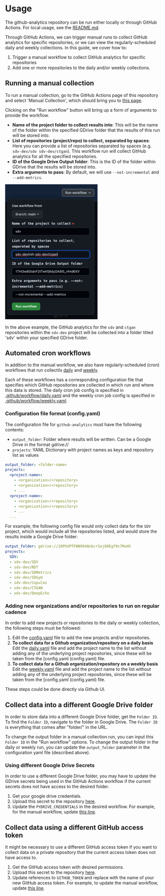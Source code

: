 # Usage

The github-analytics repository can be run either locally or through GitHub Actions.
For local usage, see the [README.md](README.md).

Through GitHub Actions, we can trigger manual runs to collect GitHub analytics for specific
repositories, or we can view the regularly-scheduled daily and weekly collections. In this
guide, we cover how to:
1. Trigger a manual workflow to collect GitHub analytics for specific repositories
2. Add one or more repositories to the daily and/or weekly collections.

## Running a manual collection
To run a manual collection, go to the GitHub Actions page of this repository and select 
'Manual Collection', which should bring you to [this page](https://github.com/datacebo/github-analytics/actions/workflows/manual.yaml).

Clicking on the "Run workflow" button will bring up a form of arguments to provide the workflow.
  * **Name of the project folder to collect results into**: This will be the name of the folder
    within the specified GDrive folder that the results of this run will be stored into.
  * **List of repositories (project/repo) to collect, separated by spaces**: Here you can provide
    a list of repositories separated by spaces (e.g. `sdv-dev/sdv sdv-dev/ctgan`). This workflow
    run will collect GitHub analytics for all the specified repositories.
  * **ID of the Google Drive Output folder**: This is the ID of the folder within GDrive that the
    results will be stored into.
  * **Extra arguments to pass**: By default, we will use `--not-incremental` and `--add-metrics`.

<img src="docs/manual_collection.png" width="300">

In the above example, the GitHub analytics for the `sdv` and `ctgan` repositories within the
`sdv-dev` project will be collected into a folder titled 'sdv' within your specified
GDrive folder.

## Automated cron workflows
In addition to the manual workflow, we also have regularly-scheduled (cron) workflows that run
collectils [daily](https://github.com/datacebo/github-analytics/actions/workflows/daily.yaml) and [weekly](https://github.com/datacebo/github-analytics/actions/workflows/weekly.yaml). 

Each of these workflows has a corresponding configuration file that specifies which GitHub
repositories are collected in which run and where this data is stored. The daily cron job config
is specified in [.github/workflow/daily.yaml](.github/workflow/daily.yaml) and the weekly cron job
config is specified in [.github/workflow/weekly.yaml](.github/workflow/weekly.yaml).

### Configuration file format (config.yaml)

The configuration file for `github-analytics` must have the following contents:

* `output_folder`: Folder where results will be written. Can be a Google Drive in the format
  gdrive://<folder-name>
* `projects`: YAML Dictionary with project names as keys and repository list as values

```yaml
output_folder: <folder-name>
projects:
  <project-name>:
    - <organization>/<repository>
    - <organization>/<repository>
    - ...
  <project-name>:
    - <organization>/<repository>
    - <organization>/<repository>
    - ...
  ...
```

For example, the following config file would only collect data for the `SDV` project,
which would include all the repositories listed, and would store the results inside a
Google Drive folder:

```yaml
output_folder: gdrive://1OPhUPTFWN994QnbcrSojQ9Egf9s7MuHV
projects:
  SDV:
  - sdv-dev/SDV
  - sdv-dev/RDT
  - sdv-dev/SDMetrics
  - sdv-dev/SDGym
  - sdv-dev/Copulas
  - sdv-dev/CTGAN
  - sdv-dev/DeepEcho
```

### Adding new organizations and/or repositories to run on regular cadence
       
In order to add new projects or repositories to the daily or weekly collection, the following
steps must be followed:
       
1. Edit the [config.yaml](config.yaml) file to add the new projects and/or repositories.
2. **To collect data for a Github organization/repository on a daily basis**  Edit the [daily.yaml](daily.yaml) 
   file and add the project name to the list without adding any of the underlying project repositories, since these will be taken from the [config.yaml (config.yaml) file.
3. **To collect data for a Github organization/repository on a weekly basis**  Edit the [weekly.yaml](weekly.yaml)
   file and add the project name to the list without adding any of the underlying project repositories, since these will be taken from the [config.yaml (config.yaml) file.
           
These steps could be done directly via Github UI. 

## Collect data into a **different Google Drive folder**

In order to store data into a different Google Drive folder, get the `Folder ID`. To find the
`Folder ID`, navigate to the folder in Google Drive. The `Folder ID` is everything that comes after
"folder/" in the URL.

To change the output folder in a manual collection run, you can input this `Folder ID` in the
"Run workflow" options. To change the output folder in the daily or weekly run, you can
update the `output_folder` parameter in the configuration yaml file (described above).

### Using different Google Drive Secrets
In order to use a different Google Drive folder, you may have to update the GDrive secrets
being used in the GitHub Actions workflow if the current secrets does not have access to
the desired folder.

1. Get your google drive credentials.
2. Upload this secret to the repository [here](https://github.com/datacebo/github-analytics/settings/secrets/actions).
3. Update the `PYDRIVE_CREDENTIALS` in the desired workflow. For example, for the manual workflow,
   update [this line](https://github.com/datacebo/github-analytics/blob/main/.github/workflows/manual.yaml#L45).

## Collect data using a different GitHub access token

It might be necessary to use a different GitHub access token if you want to collect data on
a private repository that the current access token does not have access to.

1. Get the GitHub access token with desired permissions.
2. Upload this secret to the repository [here](https://github.com/datacebo/github-analytics/settings/secrets/actions).
3. Update references to `GITHUB_TOKEN` and replace with the name of your new GitHub access token.
   For example, to update the manual workflow, update [this line](https://github.com/datacebo/github-analytics/blob/main/.github/workflows/manual.yaml#L39).
